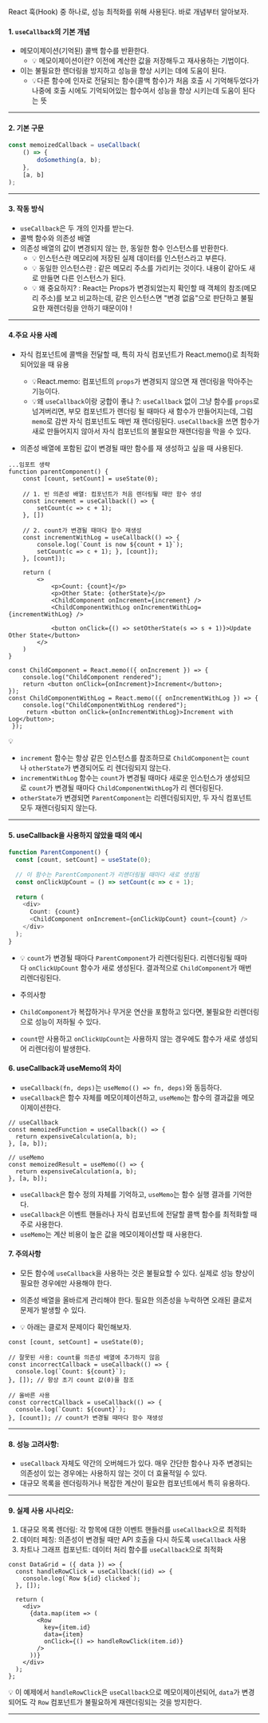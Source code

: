 React 훅(Hook) 중 하나로, 성능 최적화를 위해 사용된다.
바로 개념부터 알아보자.

#### 1.  `useCallback`의 기본 개념
 - 메모이제이션(기억된) 콜백 함수를 반환한다.
	 - 💡 메모이제이션이란? 이전에 계산한 값을 저장해두고 재사용하는 기법이다.
- 이는 불필요한 렌더링을 방지하고 성능을 향상 시키는 데에 도움이 된다.
	- 💡다른 함수에 인자로 전달되는 함수(콜백 함수)가 처음 호출 시 기억해두었다가 나중에 호출 시에도 기억되어있는 함수여서 성능을 향상 시키는데 도움이 된다는 뜻

***
#### 2. 기본 구문
```ts
const memoizedCallback = useCallback(
	() => {
		doSomething(a, b);
	},
	[a, b]
);
```

***
#### 3. 작동 방식
- `useCallback`은 두 개의 인자를 받는다.
- 콜백 함수와 의존성 배열
- 의존성 배열의 값이 변경되지 않는 한, 동일한 함수 인스턴스를 반환한다.
	- 💡 인스턴스란 메모리에 저장된 실제 데이터를 인스턴스라고 부른다.
	- 💡 동일한 인스턴스란 : 같은 메모리 주소를 가리키는 것이다. 내용이 같아도 새로 만들면 다른 인스턴스가 된다.
	- 💡 왜 중요하지? : React는 Props가 변경되었는지 확인할 때 객체의 참조(메모리 주소)를 보고 비교하는데, 같은 인스턴스면 "변경 없음"으로 판단하고 불필요한 재렌더링을 안하기 때문이야 !

***
#### 4.주요 사용 사례
- 자식 컴포넌트에 콜백을 전달할 때, 특히 자식 컴포넌트가 React.memo()로 최적화 되어있을 때 유용
	- 💡React.memo: 컴포넌트의 `props`가 변경되지 않으면 재 렌더링을 막아주는 기능이다.
	- 💡왜 `useCallback`이랑 궁합이 좋냐 ?: `useCallback` 없이 그냥 함수를 `props`로 넘겨버리면, 부모 컴포넌트가 렌더링 될 때마다 새 함수가 만들어지는데, 그럼 `memo`로 감싼 자식 컴포넌트도 매번 재 렌더링된다. `useCallback`을 쓰면 함수가 새로 만들어지지 않아서 자식 컴포넌트의 불필요한 재렌더링을 막을 수 있다.
	
- 의존성 배열에 포함된 값이 변경될 때만 함수를 재 생성하고 싶을 때 사용된다.

```tsx
...임포트 생략
function parentComponent() {
	const [count, setCount] = useState(0);

	// 1. 빈 의존성 배열: 컴포넌트가 처음 렌더링될 때만 함수 생성
	const increment = useCallback(() => {
		setCount(c => c + 1);
	}, []) 
	
	// 2. count가 변경될 때마다 함수 재생성
	const incrementWithLog = useCallback(() => { 
		console.log(`Count is now ${count + 1}`);
		setCount(c => c + 1); }, [count]);
	}, [count]);

	return (
		<>
			<p>Count: {count}</p>
			<p>Other State: {otherState}</p>
			<ChildComponent onIncrement={increment} />
			<ChildComponentWithLog onIncrementWithLog={incrementWithLog} />
			
			<button onClick={() => setOtherState(s => s + 1)}>Update Other State</button>
		</>
	)
}

const ChildComponent = React.memo(({ onIncrement }) => { 
	console.log("ChildComponent rendered"); 
	return <button onClick={onIncrement}>Increment</button>; 
});
const ChildComponentWithLog = React.memo(({ onIncrementWithLog }) => {
	console.log("ChildComponentWithLog rendered");
	 return <button onClick={onIncrementWithLog}>Increment with Log</button>;
 });
```
  💡 
- `increment` 함수는 항상 같은 인스턴스를 참조하므로 `ChildComponent`는 `count`나 `otherState`가 변경되어도 리 렌더링되지 않는다.
- `incrementWithLog` 함수는 `count`가 변경될 때마다 새로운 인스턴스가 생성되므로 `count`가 변경될 때마다 `ChildComponentWithLog`가 리 렌더링된다.
- `otherState`가 변경되면 `ParentComponent`는 리렌더링되지만, 두 자식 컴포넌트 모두 재렌더링되지 않는다.
*** 
#### 5. useCallback을 사용하지 않았을 때의 예시
```ts
function ParentComponent() {
  const [count, setCount] = useState(0);
  
  // 이 함수는 ParentComponent가 리렌더링될 때마다 새로 생성됨
  const onClickUpCount = () => setCount(c => c + 1);
  
  return (
    <div>
      Count: {count}
      <ChildComponent onIncrement={onClickUpCount} count={count} />
    </div>
  );
}
```
- 💡 `count`가 변경될 때마다 `ParentComponent`가 리렌더링된다.
  리렌더링될 때마다 `onClickUpCount` 함수가 새로 생성된다.
  결과적으로 `ChildComponent`가 매번 리렌더링된다.

-  주의사항
- `ChildComponent`가 복잡하거나 무거운 연산을 포함하고 있다면, 불필요한 리렌더링으로 성능이 저하될 수 있다.
- `count`만 사용하고 `onClickUpCount`는 사용하지 않는 경우에도 함수가 새로 생성되어 리렌더링이 발생한다.

#### 6. useCallback과 useMemo의 차이
- `useCallback(fn, deps)`는 `useMemo(() => fn, deps)`와 동등하다.
- `useCallback`은 함수 자체를 메모이제이션하고, `useMemo`는 함수의 결과값을 메모이제이션한다.

```tsx
// useCallback
const memoizedFunction = useCallback(() => {
  return expensiveCalculation(a, b);
}, [a, b]);

// useMemo
const memoizedResult = useMemo(() => {
  return expensiveCalculation(a, b);
}, [a, b]);
```
- `useCallback`은 함수 정의 자체를 기억하고, `useMemo`는 함수 실행 결과를 기억한다.
- `useCallback`은 이벤트 핸들러나 자식 컴포넌트에 전달할 콜백 함수를 최적화할 때 주로 사용한다.
- `useMemo`는 계산 비용이 높은 값을 메모이제이션할 때 사용한다.
#### 7. 주의사항
- 모든 함수에 `useCallback`을 사용하는 것은 불필요할 수 있다. 실제로 성능 향상이 필요한 경우에만 사용해야 한다.
- 의존성 배열을 올바르게 관리해야 한다. 필요한 의존성을 누락하면 오래된 클로저 문제가 발생할 수 있다.

- 💡 아래는 클로저 문제이다 확인해보자.
```tsx
const [count, setCount] = useState(0);

// 잘못된 사용: count를 의존성 배열에 추가하지 않음
const incorrectCallback = useCallback(() => {
  console.log(`Count: ${count}`);
}, []); // 항상 초기 count 값(0)을 참조

// 올바른 사용
const correctCallback = useCallback(() => {
  console.log(`Count: ${count}`);
}, [count]); // count가 변경될 때마다 함수 재생성	
```

***
#### 8. 성능 고려사항:
- `useCallback` 자체도 약간의 오버헤드가 있다. 
  매우 간단한 함수나 자주 변경되는 의존성이 있는 경우에는 사용하지 않는 것이 더 효율적일 수 있다.
- 대규모 목록을 렌더링하거나 복잡한 계산이 필요한 컴포넌트에서 특히 유용하다.

***
#### 9. 실제 사용 시나리오:
1. 대규모 목록 렌더링: 각 항목에 대한 이벤트 핸들러를 `useCallback`으로 최적화
2. 데이터 페칭: 의존성이 변경될 때만 API 호출을 다시 하도록 `useCallback` 사용
3. 차트나 그래프 컴포넌트: 데이터 처리 함수를 `useCallback`으로 최적화

```tsx
const DataGrid = ({ data }) => {
  const handleRowClick = useCallback((id) => {
    console.log(`Row ${id} clicked`);
  }, []);

  return (
    <div>
      {data.map(item => (
        <Row 
          key={item.id} 
          data={item} 
          onClick={() => handleRowClick(item.id)}
        />
      ))}
    </div>
  );
};
```
💡 이 예제에서 `handleRowClick`은 `useCallback`으로 메모이제이션되어, `data`가 변경되어도 각 `Row` 컴포넌트가 불필요하게 재렌더링되는 것을 방지한다.

***
